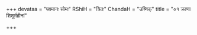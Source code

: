 +++
devataa = "पवमानः सोमः"
RShiH = "त्रितः"
ChandaH = "उष्णिक्"
title = "०१ क्राणा शिशुर्महीनां"

+++
